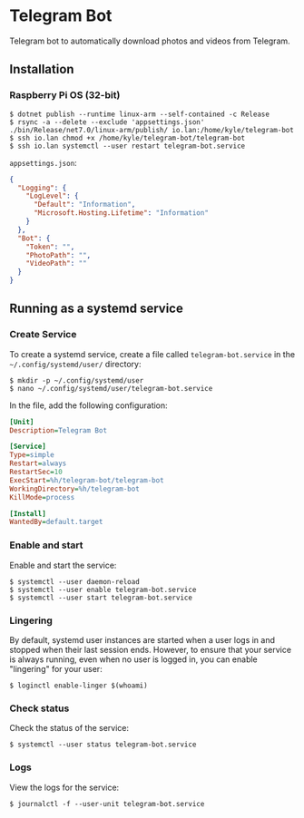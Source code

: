 # Telegram Bot

Telegram bot to automatically download photos and videos from Telegram.

## Installation

### Raspberry Pi OS (32-bit)

```console
$ dotnet publish --runtime linux-arm --self-contained -c Release
$ rsync -a --delete --exclude 'appsettings.json' ./bin/Release/net7.0/linux-arm/publish/ io.lan:/home/kyle/telegram-bot
$ ssh io.lan chmod +x /home/kyle/telegram-bot/telegram-bot
$ ssh io.lan systemctl --user restart telegram-bot.service
```

`appsettings.json`:

```json
{
  "Logging": {
    "LogLevel": {
      "Default": "Information",
      "Microsoft.Hosting.Lifetime": "Information"
    }
  },
  "Bot": {
    "Token": "",
    "PhotoPath": "",
    "VideoPath": ""
  }
}
```

## Running as a systemd service

### Create Service

To create a systemd service, create a file called `telegram-bot.service` in the `~/.config/systemd/user/` directory:

```console
$ mkdir -p ~/.config/systemd/user
$ nano ~/.config/systemd/user/telegram-bot.service
```

In the file, add the following configuration:

```ini
[Unit]
Description=Telegram Bot

[Service]
Type=simple
Restart=always
RestartSec=10
ExecStart=%h/telegram-bot/telegram-bot
WorkingDirectory=%h/telegram-bot
KillMode=process

[Install]
WantedBy=default.target
```

### Enable and start

Enable and start the service:

```console
$ systemctl --user daemon-reload
$ systemctl --user enable telegram-bot.service
$ systemctl --user start telegram-bot.service
```

### Lingering

By default, systemd user instances are started when a user logs in and stopped when their last session ends. However, to ensure that your service is always running, even when no user is logged in, you can enable "lingering" for your user:

```console
$ loginctl enable-linger $(whoami)
```

### Check status

Check the status of the service:

```console
$ systemctl --user status telegram-bot.service
```

### Logs

View the logs for the service:

```console
$ journalctl -f --user-unit telegram-bot.service
```

